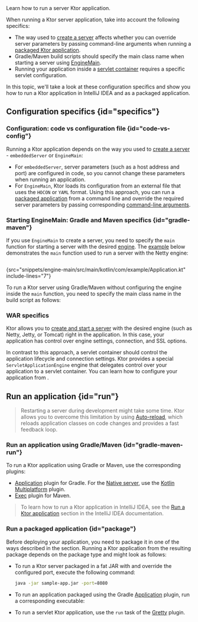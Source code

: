 [//]: # (title: Running)

<show-structure for="chapter" depth="2"/>

<link-summary>
Learn how to run a server Ktor application.
</link-summary>

When running a Ktor server application, take into account the following specifics:
* The way used to [create a server](server-create-and-configure.topic) affects whether you can override server parameters by passing command-line arguments when running a [packaged Ktor application](#package).
* Gradle/Maven build scripts should specify the main class name when starting a server using [EngineMain](server-create-and-configure.topic#engine-main).
* Running your application inside a [servlet container](server-war.md) requires a specific servlet configuration.

In this topic, we'll take a look at these configuration specifics and show you how to run a Ktor application in IntelliJ IDEA and as a packaged application.


## Configuration specifics {id="specifics"}

### Configuration: code vs configuration file {id="code-vs-config"}

Running a Ktor application depends on the way you used to [create a server](server-create-and-configure.topic) - `embeddedServer` or `EngineMain`:
* For `embeddedServer`, server parameters (such as a host address and port) are configured in code, so you cannot change these parameters when running an application.
* For `EngineMain`, Ktor loads its configuration from an external file that uses the `HOCON` or `YAML` format. Using this approach, you can run a [packaged application](#package) from a command line and override the required server parameters by passing corresponding [command-line arguments](server-configuration-file.topic#command-line).


### Starting EngineMain: Gradle and Maven specifics {id="gradle-maven"}

If you use `EngineMain` to create a server, you need to specify the `main` function for starting a server with the desired [engine](server-engines.md).
The [example](https://github.com/ktorio/ktor-documentation/tree/%ktor_version%/codeSnippets/snippets/engine-main) below demonstrates the `main` function used to run a server with the Netty engine:

```kotlin
```
{src="snippets/engine-main/src/main/kotlin/com/example/Application.kt" include-lines="7"}

To run a Ktor server using Gradle/Maven without configuring the engine inside the `main` function, you need to specify the main class name in the build script as follows:

<include from="server-engines.md" element-id="main-class-set-engine-main"/>


### WAR specifics

Ktor allows you to [create and start a server](server-create-and-configure.topic) with the desired engine (such as Netty, Jetty, or Tomcat) right in the application. In this case, your application has control over engine settings, connection, and SSL options.

In contrast to this approach, a servlet container should control the application lifecycle and connection settings. Ktor provides a special `ServletApplicationEngine` engine that delegates control over your application to a servlet container. You can learn how to configure your application from [](server-war.md#configure-war).


## Run an application {id="run"}
> Restarting a server during development might take some time. Ktor allows you to overcome this limitation by using [Auto-reload](server-auto-reload.topic), which reloads application classes on code changes and provides a fast feedback loop.

### Run an application using Gradle/Maven {id="gradle-maven-run"}

To run a Ktor application using Gradle or Maven, use the corresponding plugins:
* [Application](server-packaging.md) plugin for Gradle. For the [Native server](server-native.md), use the [Kotlin Multiplatform](https://plugins.gradle.org/plugin/org.jetbrains.kotlin.multiplatform) plugin.
* [Exec](https://www.mojohaus.org/exec-maven-plugin/) plugin for Maven.

> To learn how to run a Ktor application in IntelliJ IDEA, see the [Run a Ktor application](https://www.jetbrains.com/help/idea/ktor.html#run_ktor_app) section in the IntelliJ IDEA documentation.


### Run a packaged application {id="package"}

Before deploying your application, you need to package it in one of the ways described in the [](server-deployment.md#packaging) section. 
Running a Ktor application from the resulting package depends on the package type and might look as follows:
* To run a Ktor server packaged in a fat JAR with and override the configured port, execute the following command:
   ```Bash
   java -jar sample-app.jar -port=8080
   ```
* To run an application packaged using the Gradle [Application](server-packaging.md) plugin, run a corresponding executable:

   <include from="server-packaging.md" element-id="run_executable"/>
  
* To run a servlet Ktor application, use the `run` task of the [Gretty](server-war.md#run) plugin.
